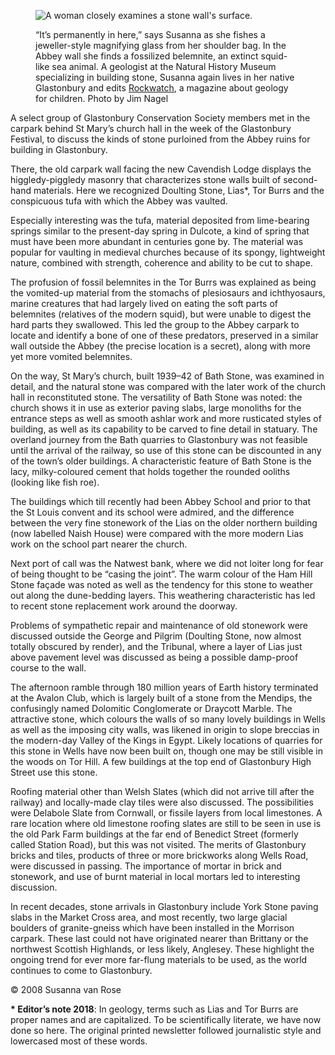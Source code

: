 <figure>
<img src="../geology-P8140795jn.jpg" alt="A woman closely examines a stone wall's surface.">
<figcaption>

“It’s permanently in here,” says Susanna as she fishes a jeweller-style
magnifying glass from her shoulder bag. In the Abbey wall she finds a
fossilized belemnite, an extinct squid-like sea animal. A geologist at
the Natural History Museum specializing in building stone, Susanna again
lives in her native Glastonbury and edits
[Rockwatch](https://www.rockwatch.org.uk), a magazine about geology for
children. <span class="ednote">Photo by Jim Nagel</span>

</figcaption>
</figure>

A select group of Glastonbury Conservation Society members met in the
carpark behind St Mary’s church hall in the week of the Glastonbury
Festival, to discuss the kinds of stone purloined from the Abbey ruins
for building in Glastonbury.

There, the old carpark wall facing the new Cavendish Lodge displays
the higgledy-piggledy masonry that characterizes stone walls built of
second-hand materials. Here we recognized Doulting Stone,
Lias<span class="ednote">\*</span>, Tor Burrs and the conspicuous tufa with which the
Abbey was vaulted.

Especially interesting was the tufa, material deposited from
lime-bearing springs similar to the present-day spring in Dulcote, a
kind of spring that must have been more abundant in centuries gone by.
The material was popular for vaulting in medieval churches because of
its spongy, lightweight nature, combined with strength, coherence and
ability to be cut to shape.

The profusion of fossil belemnites in the Tor Burrs was explained as
being the vomited-up material from the stomachs of plesiosaurs and
ichthyosaurs, marine creatures that had largely lived on eating the soft
parts of belemnites (relatives of the modern squid), but were unable to
digest the hard parts they swallowed. This led the group to the Abbey
carpark to locate and identify a bone of one of these predators,
preserved in a similar wall outside the Abbey (the precise location is a
secret), along with more yet more vomited belemnites.

On the way, St Mary’s church, built 1939–42 of Bath Stone, was
examined in detail, and the natural stone was compared with the later
work of the church hall in reconstituted stone. The versatility of Bath
Stone was noted: the church shows it in use as exterior paving slabs,
large monoliths for the entrance steps as well as smooth ashlar work and
more rusticated styles of building, as well as its capability to be
carved to fine detail in statuary. The overland journey from the Bath
quarries to Glastonbury was not feasible until the arrival of the
railway, so use of this stone can be discounted in any of the town’s
older buildings. A characteristic feature of Bath Stone is the lacy,
milky-coloured cement that holds together the rounded ooliths (looking
like fish roe).

The buildings which till recently had been Abbey School and prior to
that the St Louis convent and its school were admired, and the
difference between the very fine stonework of the Lias on the older
northern building (now labelled Naish House) were compared with the more
modern Lias work on the school part nearer the church.

Next port of call was the Natwest bank, where we did not loiter long
for fear of being thought to be “casing the joint”. The warm colour of
the Ham Hill Stone façade was noted as well as the tendency for this
stone to weather out along the dune-bedding layers. This weathering
characteristic has led to recent stone replacement work around the
doorway.

Problems of sympathetic repair and maintenance of old stonework were
discussed outside the George and Pilgrim (Doulting Stone, now almost
totally obscured by render), and the Tribunal, where a layer of Lias
just above pavement level was discussed as being a possible damp-proof
course to the wall.

The afternoon ramble through 180 million years of Earth history
terminated at the Avalon Club, which is largely built of a stone from
the Mendips, the confusingly named Dolomitic Conglomerate or Draycott
Marble. The attractive stone, which colours the walls of so many lovely
buildings in Wells as well as the imposing city walls, was likened in
origin to slope breccias in the modern-day Valley of the Kings in Egypt.
Likely locations of quarries for this stone in Wells have now been built
on, though one may be still visible in the woods on Tor Hill. A few
buildings at the top end of Glastonbury High Street use this stone.

Roofing material other than Welsh Slates (which did not arrive till
after the railway) and locally-made clay tiles were also discussed. The
possibilities were Delabole Slate from Cornwall, or fissile layers from
local limestones. A rare location where old limestone roofing slates are
still to be seen in use is the old Park Farm buildings at the far end of
Benedict Street (formerly called Station Road), but this was not
visited. The merits of Glastonbury bricks and tiles, products of three
or more brickworks along Wells Road, were discussed in passing. The
importance of mortar in brick and stonework, and use of burnt material
in local mortars led to interesting discussion.

In recent decades, stone arrivals in Glastonbury include York Stone
paving slabs in the Market Cross area, and most recently, two large
glacial boulders of granite-gneiss which have been installed in the
Morrison carpark. These last could not have originated nearer than
Brittany or the northwest Scottish Highlands, or less likely, Anglesey.
These highlight the ongoing trend for ever more far-flung materials to
be used, as the world continues to come to Glastonbury.

© 2008 Susanna van Rose

<aside class="ednote">

**\* Editor’s note 2018**: In geology, terms such as Lias and Tor Burrs
are proper names and are capitalized. To be scientifically literate, we
have now done so here. The original printed newsletter followed
journalistic style and lowercased most of these words.

</aside>
